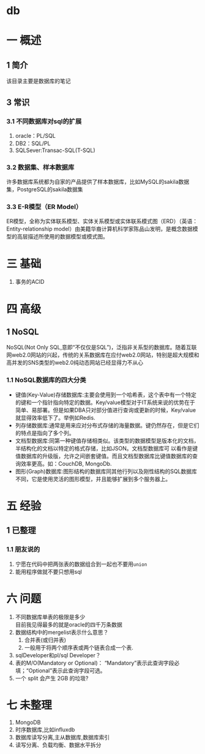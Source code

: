 # db
# 一 概述
## 1 简介
该目录主要是数据库的笔记

## 3 常识
### 3.1 不同数据库对sql的扩展
1. oracle：PL/SQL
1. DB2：SQL/PL
1. SQLSever:Transac-SQL(T-SQL)

### 3.2 数据集、样本数据库
许多数据库系统都为自家的产品提供了样本数据库，比如MySQL的sakila数据集，PostgreSQL的sakila数据集

### 3.3 E-R模型（ER Model）
ER模型，全称为实体联系模型、实体关系模型或实体联系模式图（ERD）（英语：Entity-relationship model）由美籍华裔计算机科学家陈品山发明，是概念数据模型的高层描述所使用的数据模型或模式图。

# 三 基础
1. 事务的ACID

# 四 高级

## 1 NoSQL
NoSQL(Not Only SQL,意即“不仅仅是SQL”)，泛指非关系型的数据库。随着互联网web2.0网站的兴起，传统的关系数据库在应付web2.0网站，特别是超大规模和高并发的SNS类型的web2.0纯动态网站已经显得力不从心
### 1.1 NoSQL数据库的四大分类
- 键值(Key-Value)存储数据库:主要会使用到一个哈希表，这个表中有一个特定的键和一个指针指向特定的数据。Key/value模型对于IT系统来说的优势在于简单、易部署。但是如果DBA只对部分值进行查询或更新的时候，Key/value就显得效率低下了。举例如Redis.
- 列存储数据库:通常是用来应对分布式存储的海量数据。键仍然存在，但是它们的特点是指向了多个列。
- 文档型数据库:同第一种键值存储相类似。该类型的数据模型是版本化的文档，半结构化的文档以特定的格式存储，比如JSON。文档型数据库可 以看作是键值数据库的升级版，允许之间嵌套键值。而且文档型数据库比键值数据库的查询效率更高。如：CouchDB, MongoDb. 
- 图形(Graph)数据库:图形结构的数据库同其他行列以及刚性结构的SQL数据库不同，它是使用灵活的图形模型，并且能够扩展到多个服务器上。

# 五 经验
## 1 已整理
### 1.1 朋友说的
1. 宁愿在代码中把两张表的数据组合到一起也不要用`union`
2. 能用程序做就不要只想用sql

# 六 问题
1. 不同数据库单表的极限是多少  
    目前我见得最多的就是oracle的四千万条数据
2. 数据结构中的mergelist表示什么意思？
    1. 合并表(或归并表)
    2. 一般用于将两个顺序表或两个链表合成一个表.
3. sqlDeveloper和pl/sql Developer？
4. 表的M/O(Mandatory or Optional)： “Mandatory”表示此查询字段必填；“Optional”表示此查询字段可选。
5. 一个 split 会产生 2GB 的垃圾?

# 七 未整理
1. MongoDB 
2. 时序数据库,比如influxdb
3. 数据库读写分离,主从数据库,数据库索引
4. 读写分离、负载均衡、数据水平拆分
